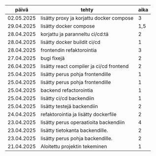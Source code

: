 | päivä      | tehty                                    | aika |
| ---------- | ---------------------------------------- | ---- |
| 02.05.2025 | lisätty proxy ja korjattu docker compose | 3    |
| 29.04.2025 | lisätty docker compose                   | 1,5  |
| 28.04.2025 | korjattu ja paranneltu ci/cd:tä          | 2    |
| 28.04.2025 | lisätty docker buildit ci/cd             | 1    |
| 28.04.2025 | frontendin refaktorointia                | 3    |
| 27.04.2025 | bugi fixejä                              | 2    |
| 26.04.2025 | lisätty react compiler ja ci/cd frontend | 2    |
| 25.04.2025 | lisätty perus pohja frontendille         | 1    |
| 25.04.2025 | lisätty perus pohja frontendille         | 1    |
| 25.04.2025 | backend refactorointia                   | 1    |
| 25.04.2025 | lisätty ci/cd backendiin                 | 1    |
| 25.04.2025 | lisätty testejä backendiin               | 2    |
| 24.04.2025 | refaktorointia ja lisätty dockerfile     | 2    |
| 23.04.2025 | lisätty perus operaatioita backendiin    | 4    |
| 23.04.2025 | lisätty tietokanta backendille.          | 2    |
| 23.04.2025 | lisätty perus pohja backendille.         | 2    |
| 21.04.2025 | Aloitettu projektin tekeminen            | 1    |
